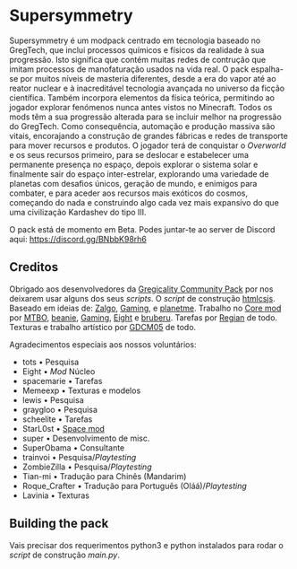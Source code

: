 # Supersymmetry
Supersymmetry é um modpack centrado em tecnologia baseado no GregTech, que inclui processos químicos e físicos da realidade à sua progressão. Isto significa que contém muitas redes de contrução que imitam processos de manofaturação usados na vida real.
O pack espalha-se por muitos níveis de masteria diferentes, desde a era do vapor até ao reator nuclear e à inacreditável tecnologia avançada no universo da ficção científica. Também incorpora elementos da física teórica, permitindo ao jogador explorar fenómenos nunca antes vistos no Minecraft.
Todos os mods têm a sua progressão alterada para se incluir melhor na progressão do GregTech. Como consequência, automação e produção massiva são vitais, encorajando a construção de grandes fábricas e redes de transporte para mover recursos e produtos. O jogador terá de conquistar o *Overworld* e os seus recursos primeiro, para se deslocar e estabelecer uma permanente presença no espaço, depois explorar o sistema solar e finalmente sair do espaço inter-estrelar, explorando uma variedade de planetas com desafios únicos, geração de mundo, e enimigos para combater, e para aceder aos recursos mais exóticos do cosmos, começando do nada e construindo algo cada vez mais expansivo do que uma civilização Kardashev do tipo III.

O pack está de momento em Beta. Podes juntar-te ao server de Discord aqui:
https://discord.gg/BNbbK98rh6

## Creditos
Obrigado aos desenvolvedores da [Gregicality Community Pack](https://github.com/Gregicality/Gregicality-Community-Pack) por nos deixarem usar alguns dos seus *scripts*.
O *script* de construção [htmlcsjs](https://github.com/htmlcsjs).
Baseado em ideias de: [Zalgo](https://github.com/Zalgo239), [Gaming](https://github.com/swagxdragonslayer46yt), e [planetme](https://github.com/planetme).
Trabalho no [Core mod](https://github.com/SymmetricDevs/Susy-Core) por [MTBO](https://github.com/loxoDev), [beanie](https://github.com/BestMod), [Gaming](https://github.com/swagxdragonslayer46yt), [Eight](https://github.com/EightXOR8) e [bruberu](https://github.com/bruberu).
Tarefas por [Regian](https://github.com/Regian24) de todo.
Texturas e trabalho artístico por [GDCM05](https://github.com/gdcm05) de todo.

Agradecimentos especiais aos nossos voluntários:
- tots • Pesquisa
- Eight • *Mod* Núcleo
- spacemarie • Tarefas
- Memeexp • Texturas e modelos
- lewis • Pesquisa
- graygloo • Pesquisa
- scheelite • Tarefas
- StarL0st • [Space mod](https://github.com/SymmetricDevs/GregicalityStarbound)
- super • Desenvolvimento de misc.
- SuperObama • Consultante
- trainvoi • Pesquisa/*Playtesting*
- ZombieZilla • Pesquisa/*Playtesting*
- Tian-mi • Tradução para Chinês (Mandarim)
- Roque_Crafter • Tradução para Português (Oláá)/*Playtesting*
- Lavinia • Texturas

## Building the pack
Vais precisar dos requerimentos python3 e python instalados para rodar o *script* de construção *main.py*.
